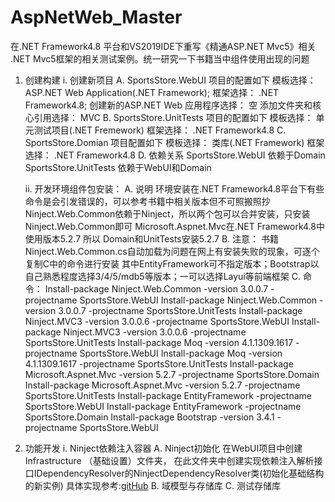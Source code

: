 # AspNetWeb_Master
在.NET Framework4.8 平台和VS2019IDE下重写《精通ASP.NET Mvc5》相关 .NET Mvc5框架的相关测试案例。统一研究一下书籍当中组件使用出现的问题

1. 创建构建
	i. 创建新项目
		A. SportsStore.WebUI 项目的配置如下
			模板选择： ASP.NET Web Application(.NET Framework);
			框架选择： .NET Framework4.8;
			创建新的ASP.NET Web 应用程序选择： 空
			添加文件夹和核心引用选择： MVC
		B. SportsStore.UnitTests 项目的配置如下
			模板选择： 单元测试项目(.NET Fremework)
			框架选择： .NET Framework4.8
		C. SportsStore.Domian 项目配置如下
			模板选择： 类库(.NET Framework)
			框架选择： .NET Framework4.8
		D. 依赖关系
			SportsStore.WebUI 依赖于Domain
			SportsStore.UnitTests 依赖于WebUI和Domain

	ii. 开发环境组件包安装：
		A. 说明
			环境安装在.NET Framework4.8平台下有些命令是会引发错误的，可以参考书籍中相关版本但不可照搬照抄
			Ninject.Web.Common依赖于Ninject，所以两个包可以合并安装，只安装Ninject.Web.Common即可
			Microsoft.Aspnet.Mvc在.NET Framework4.8中使用版本5.2.7 所以 Domain和UnitTests安装5.2.7
		B. 注意：
			书籍Ninject.Web.Common.cs自动加载为问题在网上有安装失败的现象，可逐个复制C中的命令进行安装
			其中EntityFramework可不指定版本；Bootstrap以自己熟悉程度选择3/4/5/mdb5等版本；一可以选择Layui等前端框架
		C. 命令：
			Install-package Ninject.Web.Common -version 3.0.0.7 -projectname SportsStore.WebUI
			Install-package Ninject.Web.Common -version 3.0.0.7 -projectname SportsStore.UnitTests
			Install-package Ninject.MVC3 -version 3.0.0.6 -projectname SportsStore.WebUI
			Install-package Ninject.MVC3 -version 3.0.0.6 -projectname SportsStore.UnitTests
			Install-package Moq -version 4.1.1309.1617 -projectname SportsStore.WebUI
			Install-package Moq -version 4.1.1309.1617 -projectname SportsStore.UnitTests
			Install-package Microsoft.Aspnet.Mvc -version 5.2.7 -projectname SportsStore.Domain
			Install-package Microsoft.Aspnet.Mvc -version 5.2.7 -projectname SportsStore.UnitTests
			Install-package EntityFramework -projectname SportsStore.WebUI
			Install-package EntityFramework -projectname SportsStore.Domain
			Install-package Bootstrap -version 3.4.1 -projectname SportsStore.WebUI
2. 功能开发
	i. Ninject依赖注入容器
		A. Ninject初始化
			在WebUI项目中创建 Infrastructure （基础设置）文件夹，
			在此文件夹中创建实现依赖注入解析接口IDependencyResolver的NinjectDependencyResolver类(初始化基础结构的新实例)
			具体实现参考:<a href="https://github.com/ChuanmingXie/AspNetWeb_Master/blob/master/SportsStore.WebUI/Infrastructure/NinjectDepedencyResolver.cs">gitHub</a>
		B. 域模型与存储库
		C. 测试存储库
	

